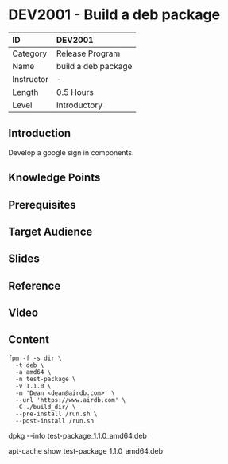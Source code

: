 # DEV2001 - Build a deb package

| ID            | DEV2001                  |
| :--------     | :-----                   |
| Category      | Release Program          |
| Name          | build a deb package      |
| Instructor    | -                        |
| Length        | 0.5 Hours                |
| Level         | Introductory             |


## Introduction
Develop a google sign in components. 

## Knowledge Points

## Prerequisites

## Target Audience

## Slides

## Reference

## Video


## Content

```cassandraql
fpm -f -s dir \
  -t deb \
  -a amd64 \
  -n test-package \
  -v 1.1.0 \
  -m 'Dean <dean@airdb.com>' \
  --url 'https://www.airdb.com' \
  -C ./build_dir/ \
  --pre-install /run.sh \
  --post-install /run.sh
```
  
dpkg --info  test-package_1.1.0_amd64.deb

apt-cache show test-package_1.1.0_amd64.deb
